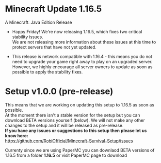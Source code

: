 # Minecraft Update 1.16.5
A Minecraft: Java Edition Release
* Happy Friday! We're now releasing 1.16.5, which fixes two critical stability issues.   
We are not releasing more information about these issues at this time to protect servers that have not yet updated.

* This release is network compatible with 1.16.4 - this means you do not need to upgrade your game right away to play on an upgraded server.  
However, we highly encourage all server owners to update as soon as possible to apply the stability fixes.
 
# Setup v1.0.0 (pre-release)
This means that we are working on updating this setup to 1.16.5 as soon as possible.  
At the moment there isn't a stable version for the setup but you can download BETA versions yourself (below).
We will not make any other changes to the setup and it will be released as pre-release.  
**If you have any issues or suggestions to this setup then please let us know here:**  
https://github.com/RobiOfficial/Minecraft-Survival-Setup/issues

Currenty since we are using PaperMC you can downlaod BETA versions of 1.16.5 from a folder **1.16.5**
or visit PaperMC page to download
